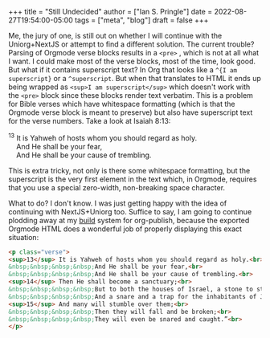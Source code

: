 +++
title = "Still Undecided"
author = ["Ian S. Pringle"]
date = 2022-08-27T19:54:00-05:00
tags = ["meta", "blog"]
draft = false
+++

Me, the jury of one, is still out on whether I will continue with the
Uniorg+NextJS or attempt to find a different solution. The current trouble?
Parsing of Orgmode verse blocks results in a `<pre>` , which is not at all what I
want. I could make most of the verse blocks, most of the time, look good. But
what if it contains superscript text? In Org that looks like a `^{I am
superscript}` or a `^superscript`. But when that translates to HTML it ends up
being wrapped as `<sup>I am superscript</sup>`  which doesn't work with the `<pre>`
block since these blocks render text verbatim. This is a problem for Bible
verses which have whitespace formatting (which is that the Orgmode verse block
is meant to preserve) but also have superscript text for the verse numbers. Take
a look at Isaiah 8:13:

<div class="verse">

﻿<sup>13</sup> It is Yahweh of hosts whom you should regard as holy.<br />
&nbsp;&nbsp;&nbsp;&nbsp;And He shall be your fear,<br />
&nbsp;&nbsp;&nbsp;&nbsp;And He shall be your cause of trembling.<br />

</div>

This is extra tricky, not only is there some whitespace formatting, but the
superscript is the very first element in the text which, in Orgmode, requires
that you use a special zero-width, non-breaking space character.

What to do? I don't know. I was just getting happy with the idea of continuing
with NextJS+Uniorg too. Suffice to say, I am going to continue plodding away at
my [build](../build) system for org-publish, because the exported Orgmode HTML does a
wonderful job of properly displaying this exact situation:

```html
<p class="verse">
﻿<sup>13</sup> It is Yahweh of hosts whom you should regard as holy.<br>
&nbsp;&nbsp;&nbsp;&nbsp;And He shall be your fear,<br>
&nbsp;&nbsp;&nbsp;&nbsp;And He shall be your cause of trembling.<br>
﻿<sup>14</sup> Then He shall become a sanctuary;<br>
&nbsp;&nbsp;&nbsp;&nbsp;But to both the houses of Israel, a stone to strike and a rock to stumble over,<br>
&nbsp;&nbsp;&nbsp;&nbsp;And a snare and a trap for the inhabitants of Jerusalem.<br>
﻿<sup>15</sup> And many will stumble over them;<br>
&nbsp;&nbsp;&nbsp;&nbsp;Then they will fall and be broken;<br>
&nbsp;&nbsp;&nbsp;&nbsp;They will even be snared and caught.”<br>
</p>
```
